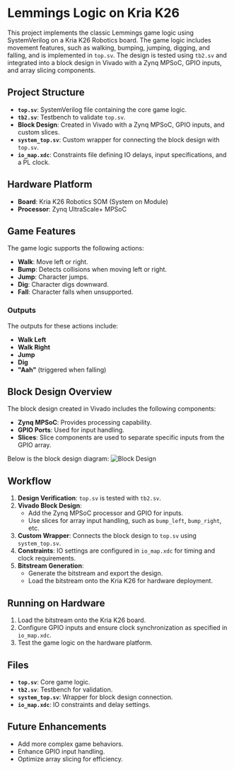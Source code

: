 # Lemmings Logic on Kria K26

This project implements the classic Lemmings game logic using SystemVerilog on a Kria K26 Robotics board. The game logic includes movement features, such as walking, bumping, jumping, digging, and falling, and is implemented in `top.sv`. The design is tested using `tb2.sv` and integrated into a block design in Vivado with a Zynq MPSoC, GPIO inputs, and array slicing components.

## Project Structure

- **`top.sv`**: SystemVerilog file containing the core game logic.
- **`tb2.sv`**: Testbench to validate `top.sv`.
- **Block Design**: Created in Vivado with a Zynq MPSoC, GPIO inputs, and custom slices.
- **`system_top.sv`**: Custom wrapper for connecting the block design with `top.sv`.
- **`io_map.xdc`**: Constraints file defining IO delays, input specifications, and a PL clock.

## Hardware Platform

- **Board**: Kria K26 Robotics SOM (System on Module)
- **Processor**: Zynq UltraScale+ MPSoC

## Game Features

The game logic supports the following actions:

- **Walk**: Move left or right.
- **Bump**: Detects collisions when moving left or right.
- **Jump**: Character jumps.
- **Dig**: Character digs downward.
- **Fall**: Character falls when unsupported.

### Outputs

The outputs for these actions include:
- **Walk Left**
- **Walk Right**
- **Jump**
- **Dig**
- **"Aah"** (triggered when falling)

## Block Design Overview

The block design created in Vivado includes the following components:

- **Zynq MPSoC**: Provides processing capability.
- **GPIO Ports**: Used for input handling.
- **Slices**: Slice components are used to separate specific inputs from the GPIO array.

Below is the block design diagram:
![Block Design](.C:\Users\madhu\OneDrive\Pictures\Screenshots/Screenshot%202024-10-30%20153221.png)

## Workflow

1. **Design Verification**: `top.sv` is tested with `tb2.sv`.
2. **Vivado Block Design**:
   - Add the Zynq MPSoC processor and GPIO for inputs.
   - Use slices for array input handling, such as `bump_left`, `bump_right`, etc.
3. **Custom Wrapper**: Connects the block design to `top.sv` using `system_top.sv`.
4. **Constraints**: IO settings are configured in `io_map.xdc` for timing and clock requirements.
5. **Bitstream Generation**:
   - Generate the bitstream and export the design.
   - Load the bitstream onto the Kria K26 for hardware deployment.

## Running on Hardware

1. Load the bitstream onto the Kria K26 board.
2. Configure GPIO inputs and ensure clock synchronization as specified in `io_map.xdc`.
3. Test the game logic on the hardware platform.

## Files

- **`top.sv`**: Core game logic.
- **`tb2.sv`**: Testbench for validation.
- **`system_top.sv`**: Wrapper for block design connection.
- **`io_map.xdc`**: IO constraints and delay settings.

## Future Enhancements

- Add more complex game behaviors.
- Enhance GPIO input handling.
- Optimize array slicing for efficiency.

